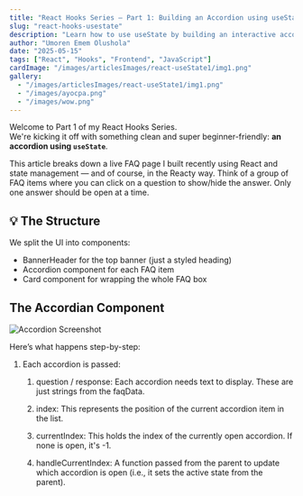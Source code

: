 ```yaml
---
title: "React Hooks Series – Part 1: Building an Accordion using useState"
slug: "react-hooks-usestate"
description: "Learn how to use useState by building an interactive accordion in React."
author: "Umoren Emem Olushola"
date: "2025-05-15"
tags: ["React", "Hooks", "Frontend", "JavaScript"]
cardImage: "/images/articlesImages/react-useState1/img1.png"
gallery:
  - "/images/articlesImages/react-useState1/img1.png"
  - "/images/ayocpa.png"
  - "/images/wow.png"
---
```


Welcome to Part 1 of my React Hooks Series.  
We're kicking it off with something clean and super beginner-friendly: **an accordion using `useState`**.

This article breaks down a live FAQ page I built recently using React and state management — and of course, in the Reacty way. Think of a group of FAQ items where you can click on a question to show/hide the answer. Only one answer should be open at a time.



## 💡 The Structure
We split the UI into components:

- BannerHeader for the top banner (just a styled heading)
- Accordion component for each FAQ item
- Card component for wrapping the whole FAQ box

## The Accordian Component

![Accordion Screenshot](/images/articlesImages/react-useState1/code1b.png)


Here’s what happens step-by-step:

1. Each accordion is passed:
   1. question / response: Each accordion needs text to display. These are just strings from the faqData.
   
   2.  index: This represents the position of the current accordion item in the list.
   
   3.  currentIndex: This holds the index of the currently open accordion. If none is open, it's -1.
   
   4.  handleCurrentIndex: A function passed from the parent to update which accordion is open (i.e., it sets the active state from the parent).